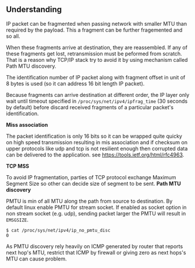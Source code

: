## Understanding

IP packet can be fragmented when passing network with smaller MTU than required by the payload. This a fragment can be further
fragemented and so all. 

When these fragments arrive at destination, they are reassembled. If any of these fragments get lost, retransmission must be 
peformed from scratch. That is a reason why TCP/IP stack try to avoid it by using mechanism called Path MTU discovery.

The identification number of IP packet along with fragment offset in unit of 8 bytes is used (so it can address 16 bit 
length IP packet).

Because fragments can arrive destination at different order, the IP layer only wait until timeout specified in 
`/proc/sys/net/ipv4/ipfrag_time` (30 seconds by default) before discard received fragments of a particular packet's identification.

**Miss association**

The packet identification is only 16 bits so it can be wrapped quite quicky on high speed transmission resulting in mis association and if checksum on upper protocols like udp and tcp is not resilient enough then corrupted data can be delivered to the application. see https://tools.ietf.org/html/rfc4963.

**TCP MSS**

To avoid IP fragmentation, parties of TCP protocol exchange Maximum Segment Size so other can decide size of segment to be sent. 
**Path MTU discovery**

PMTU is min of all MTU along the path from source to destination. By default linux enable PMTU for stream socket. If enabled as socket option in non stream socket (e.g. udp), sending packet larger the PMTU will result in `EMSGSIZE`. 

    $ cat /proc/sys/net/ipv4/ip_no_pmtu_disc
    0

As PMTU discovery rely heavily on ICMP generated by router that reports next hop's MTU, restrict that ICMP by firewall or giving zero as next hops's MTU can cause problem.


